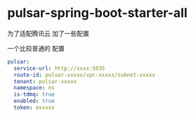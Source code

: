 # pulsar-spring-boot-starter-all

为了适配腾讯云 加了一些配置


一个比较普通的 配置
``` yaml
pulsar:
  service-url: http://xxxx:5035
  route-id: pulsar-xxxxx/vpc-xxxxx/subnet-xxxxx
  tenant: pulsar-xxxxx
  namespace: ns
  is-tdmq: true
  enabled: true
  token: exxxxx
```
